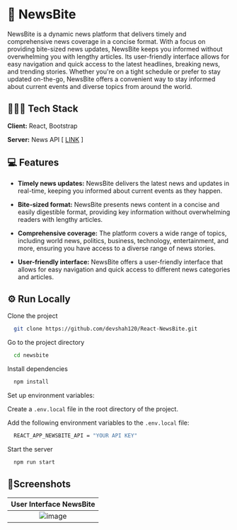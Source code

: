 
# 📰 NewsBite 

NewsBite is a dynamic news platform that delivers timely and comprehensive news coverage in a concise format. With a focus on providing bite-sized news updates, NewsBite keeps you informed without overwhelming you with lengthy articles. Its user-friendly interface allows for easy navigation and quick access to the latest headlines, breaking news, and trending stories. Whether you're on a tight schedule or prefer to stay updated on-the-go, NewsBite offers a convenient way to stay informed about current events and diverse topics from around the world.

## 🧑🏻‍💻 Tech Stack

**Client:** React, Bootstrap

**Server:** News API [ [LINK](https://newsapi.org/) ]


## 💻 Features

- **Timely news updates:** NewsBite delivers the latest news and updates in real-time, keeping you informed about current events as they happen.

- **Bite-sized format:** NewsBite presents news content in a concise and easily digestible format, providing key information without overwhelming readers with lengthy articles.

- **Comprehensive coverage:** The platform covers a wide range of topics, including world news, politics, business, technology, entertainment, and more, ensuring you have access to a diverse range of news stories.

- **User-friendly interface:** NewsBite offers a user-friendly interface that allows for easy navigation and quick access to different news categories and articles.


## ⚙️ Run Locally

Clone the project

```bash
  git clone https://github.com/devshah120/React-NewsBite.git
```

Go to the project directory

```bash
  cd newsbite
```

Install dependencies

```bash
  npm install
```
Set up environment variables:

Create a `.env.local` file in the root directory of the project.

Add the following environment variables to the `.env.local` file:
```bash
  REACT_APP_NEWSBITE_API = "YOUR API KEY"
```

Start the server

```bash
  npm run start
```


## 📱Screenshots
| User Interface NewsBite | 
| :---:   | 
| ![image](https://github.com/devshah120/React-NewsBite/assets/72226715/b0b9d83d-8327-4d80-817c-809187c5727c) |

